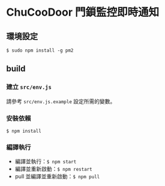 # ChuCooDoor 門鎖監控即時通知

## 環境設定
`$ sudo npm install -g pm2`

## build

### 建立 `src/env.js`
請參考 `src/env.js.example` 設定所需的變數。

### 安裝依賴
`$ npm install`

### 編譯執行
- 編譯並執行：`$ npm start`
- 編譯並重新啟動：`$ npm restart`
- pull 並編譯並重新啟動：`$ npm pull`
